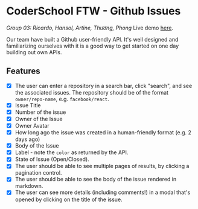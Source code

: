 # CoderSchool FTW - Github Issues
_Group 03: Ricardo, Hansol, Artine, Thương, Phong_
Live demo [here](#).

Our team have built a Github user-friendly API. It's well designed and familiarizing ourselves with it is a good way to get started on one day building out own APIs.

## Features
- [x] The user can enter a repository in a search bar, click "search", and see the associated issues. The repository should be of the format `owner/repo-name`, e.g. `facebook/react`.
- [x] Issue Title
- [x] Number of the issue
- [x] Owner of the Issue
- [x] Owner Avatar
- [x] How long ago the issue was created in a human-friendly format (e.g. 2 days ago)
- [x] Body of the Issue
- [x] Label - note the `color` as returned by the API.
- [x] State of Issue (Open/Closed).
- [x] The user should be able to see multiple pages of results, by clicking a pagination control.
- [x] The user should be able to see the body of the issue rendered in markdown.
- [x] The user can see more details (including comments!) in a modal that's opened by clicking on the title of the issue.
